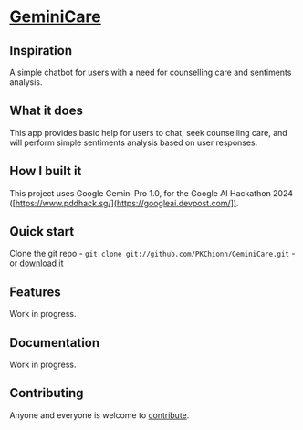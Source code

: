 # [GeminiCare](https://github.com/PKChionh/GeminiCare.git)

## Inspiration

A simple chatbot for users with a need for counselling care and sentiments analysis.

## What it does

This app provides basic help for users to chat, seek counselling care, and will perform simple sentiments analysis based on user responses.

## How I built it

This project uses Google Gemini Pro 1.0, for the Google AI Hackathon 2024 ([https://www.pddhack.sg/](https://googleai.devpost.com/]).
 
## Quick start

Clone the git repo - `git clone git://github.com/PKChionh/GeminiCare.git` -
or [download it](https://github.com/PKChionh/GeminiCare/zipball/master)

## Features

Work in progress.

## Documentation

Work in progress.

## Contributing

Anyone and everyone is welcome to [contribute](/PKChionh/GeminiCare/blob/master/doc/contribute.md).
